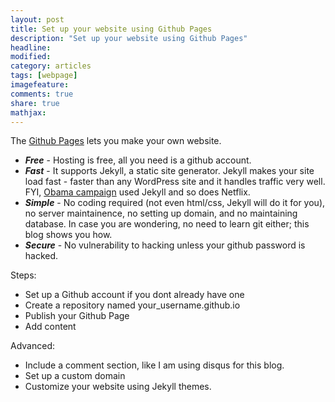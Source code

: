 ```yaml
---
layout: post
title: Set up your website using Github Pages 
description: "Set up your website using Github Pages"
headline:
modified: 
category: articles
tags: [webpage]
imagefeature: 
comments: true
share: true
mathjax:
---
```



The [Github Pages](https://pages.github.com/) lets you make your own website. 

* **_Free_** - Hosting is free, all you need is a github account.
* **_Fast_** - It supports Jekyll, a static site generator. Jekyll makes your site load fast - faster than any WordPress site and it handles traffic very well. FYI, [Obama campaign](https://contribute.ofa.us/donation/index-ovf-ec-alt-1.html) used Jekyll and so does Netflix.
* **_Simple_** - No coding required (not even html/css, Jekyll will do it for you), no server maintainence, no setting up domain, and no maintaining database. In case you are wondering, no need to learn git either; this blog shows you how. 
* **_Secure_** - No vulnerability to hacking unless your github password is hacked.

Steps:
* Set up a Github account if you dont already have one
* Create a repository named your_username.github.io
* Publish your Github Page
* Add content 

Advanced:
* Include a comment section, like I am using disqus for this blog.
* Set up a custom domain
* Customize your website using Jekyll themes.
